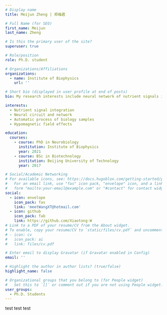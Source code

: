 ```yaml
---
# Display name
title: Meijun Zheng | 郑梅君

# Full Name (for SEO)
first_name: Meijun
last_name: Zheng

# Is this the primary user of the site?
superuser: true

# Role/position
role: Ph.D. student

# Organizations/Affiliations
organizations:
  - name: Institute of Biophysics
    url: ''

# Short bio (displayed in user profile at end of posts)
bio: My research interests include neural network of nutrient signals integration, and biological effects of hypomagnetic field.

interests:
  - Nutrient signal integration
  - Neural circuit and network
  - Automatic process of biology samples
  - Hypomagnetic field effects

education:
  courses:
    - course: PhD in Neurobiology
      institution: Institute of Biophysics
      year: 2021
    - course: BSc in Biotechnology
      institution: Beijing University of Technology
      year: 2017

# Social/Academic Networking
# For available icons, see: https://docs.hugoblox.com/getting-started/page-builder/#icons
#   For an email link, use "fas" icon pack, "envelope" icon, and a link in the
#   form "mailto:your-email@example.com" or "#contact" for contact widget.
social:
  - icon: envelope
    icon_pack: fas
    link: 'meetWangXT@hotmail.com'
  - icon: github
    icon_pack: fab
    link: https://github.com/Xiaotong-W
# Link to a PDF of your resume/CV from the About widget.
# To enable, copy your resume/CV to `static/files/cv.pdf` and uncomment the lines below.
# - icon: cv
#   icon_pack: ai
#   link: files/cv.pdf

# Enter email to display Gravatar (if Gravatar enabled in Config)
email: ''

# Highlight the author in author lists? (true/false)
highlight_name: false

# Organizational groups that you belong to (for People widget)
#   Set this to `[]` or comment out if you are not using People widget.
user_groups:
  - Ph.D. Students
---
```



test test test
